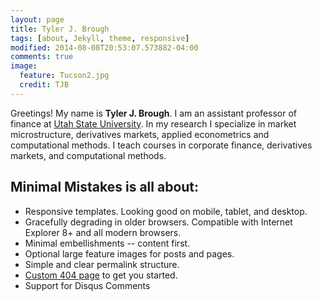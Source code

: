 ```yaml
---
layout: page
title: Tyler J. Brough 
tags: [about, Jekyll, theme, responsive]
modified: 2014-08-08T20:53:07.573882-04:00
comments: true
image:
  feature: Tucson2.jpg
  credit: TJB 
---
```


Greetings! My name is **Tyler J. Brough**. I am an assistant professor of finance at [Utah State University](http://www.usu.edu/). In my research I specialize in market microstructure, derivatives markets, applied econometrics and computational methods. I teach courses in corporate finance, derivatives markets, and computational methods.

## Minimal Mistakes is all about:

* Responsive templates. Looking good on mobile, tablet, and desktop.
* Gracefully degrading in older browsers. Compatible with Internet Explorer 8+ and all modern browsers. 
* Minimal embellishments -- content first.
* Optional large feature images for posts and pages.
* Simple and clear permalink structure.
* [Custom 404 page](http://mmistakes.github.io/minimal-mistakes/404.html) to get you started.
* Support for Disqus Comments

